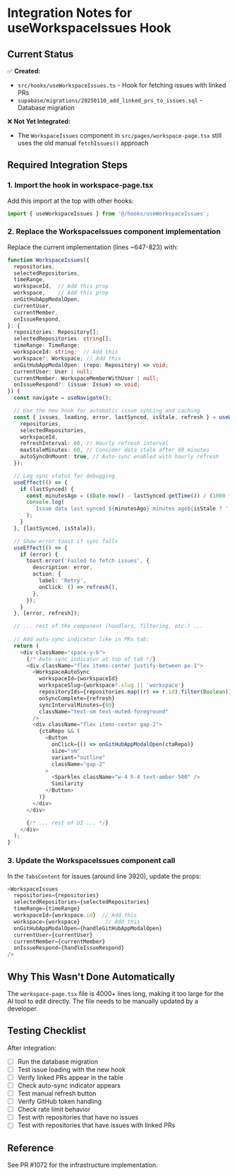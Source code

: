 # Integration Notes for useWorkspaceIssues Hook

## Current Status

✅ **Created:**
- `src/hooks/useWorkspaceIssues.ts` - Hook for fetching issues with linked PRs
- `supabase/migrations/20250110_add_linked_prs_to_issues.sql` - Database migration

❌ **Not Yet Integrated:**
- The `WorkspaceIssues` component in `src/pages/workspace-page.tsx` still uses the old manual `fetchIssues()` approach

## Required Integration Steps

### 1. Import the hook in workspace-page.tsx

Add this import at the top with other hooks:

```typescript
import { useWorkspaceIssues } from '@/hooks/useWorkspaceIssues';
```

### 2. Replace the WorkspaceIssues component implementation

Replace the current implementation (lines ~647-823) with:

```typescript
function WorkspaceIssues({
  repositories,
  selectedRepositories,
  timeRange,
  workspaceId,  // Add this prop
  workspace,    // Add this prop
  onGitHubAppModalOpen,
  currentUser,
  currentMember,
  onIssueRespond,
}: {
  repositories: Repository[];
  selectedRepositories: string[];
  timeRange: TimeRange;
  workspaceId: string;  // Add this
  workspace?: Workspace; // Add this
  onGitHubAppModalOpen: (repo: Repository) => void;
  currentUser: User | null;
  currentMember: WorkspaceMemberWithUser | null;
  onIssueRespond?: (issue: Issue) => void;
}) {
  const navigate = useNavigate();

  // Use the new hook for automatic issue syncing and caching
  const { issues, loading, error, lastSynced, isStale, refresh } = useWorkspaceIssues({
    repositories,
    selectedRepositories,
    workspaceId,
    refreshInterval: 60, // Hourly refresh interval
    maxStaleMinutes: 60, // Consider data stale after 60 minutes
    autoSyncOnMount: true, // Auto-sync enabled with hourly refresh
  });

  // Log sync status for debugging
  useEffect(() => {
    if (lastSynced) {
      const minutesAgo = ((Date.now() - lastSynced.getTime()) / (1000 * 60)).toFixed(1);
      console.log(
        `Issue data last synced ${minutesAgo} minutes ago${isStale ? ' (stale)' : ' (fresh)'}`
      );
    }
  }, [lastSynced, isStale]);

  // Show error toast if sync fails
  useEffect(() => {
    if (error) {
      toast.error('Failed to fetch issues', {
        description: error,
        action: {
          label: 'Retry',
          onClick: () => refresh(),
        },
      });
    }
  }, [error, refresh]);

  // ... rest of the component (handlers, filtering, etc.) ...
  
  // Add auto-sync indicator like in PRs tab:
  return (
    <div className="space-y-6">
      {/* Auto-sync indicator at top of tab */}
      <div className="flex items-center justify-between px-1">
        <WorkspaceAutoSync
          workspaceId={workspaceId}
          workspaceSlug={workspace?.slug || 'workspace'}
          repositoryIds={repositories.map((r) => r.id).filter(Boolean)}
          onSyncComplete={refresh}
          syncIntervalMinutes={60}
          className="text-sm text-muted-foreground"
        />
        <div className="flex items-center gap-2">
          {ctaRepo && (
            <Button
              onClick={() => onGitHubAppModalOpen(ctaRepo)}
              size="sm"
              variant="outline"
              className="gap-2"
            >
              <Sparkles className="w-4 h-4 text-amber-500" />
              Similarity
            </Button>
          )}
        </div>
      </div>

      {/* ... rest of UI ... */}
    </div>
  );
}
```

### 3. Update the WorkspaceIssues component call

In the `TabsContent` for issues (around line 3920), update the props:

```typescript
<WorkspaceIssues
  repositories={repositories}
  selectedRepositories={selectedRepositories}
  timeRange={timeRange}
  workspaceId={workspace.id}  // Add this
  workspace={workspace}        // Add this
  onGitHubAppModalOpen={handleGitHubAppModalOpen}
  currentUser={currentUser}
  currentMember={currentMember}
  onIssueRespond={handleIssueRespond}
/>
```

## Why This Wasn't Done Automatically

The `workspace-page.tsx` file is 4000+ lines long, making it too large for the AI tool to edit directly. The file needs to be manually updated by a developer.

## Testing Checklist

After integration:

- [ ] Run the database migration
- [ ] Test issue loading with the new hook
- [ ] Verify linked PRs appear in the table
- [ ] Check auto-sync indicator appears
- [ ] Test manual refresh button
- [ ] Verify GitHub token handling
- [ ] Check rate limit behavior
- [ ] Test with repositories that have no issues
- [ ] Test with repositories that have issues with linked PRs

## Reference

See PR #1072 for the infrastructure implementation.
